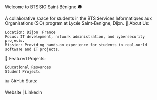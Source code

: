 Welcome to BTS SIO Saint-Bénigne 🎓

A collaborative space for students in the BTS Services Informatiques aux Organisations (SIO) program at Lycée Saint-Bénigne, Dijon.
🌟 About Us:

    Location: Dijon, France
    Focus: IT development, network administration, and cybersecurity projects.
    Mission: Providing hands-on experience for students in real-world software and IT projects.

🚀 Featured Projects:

    Educational Resources
    Student Projects

📊 GitHub Stats:

Website | LinkedIn
